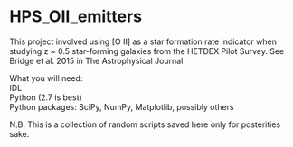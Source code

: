 # HPS_OII_emitters

This project involved using [O II] as a star formation rate indicator when studying z ~ 0.5 star-forming galaxies from the HETDEX Pilot Survey.  See Bridge et al. 2015 in The Astrophysical Journal.

What you will need:  
IDL  
Python (2.7 is best)  
Python packages: SciPy, NumPy, Matplotlib, possibly others

N.B. This is a collection of random scripts saved here only for posterities sake.

